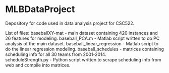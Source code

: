 # MLBDataProject
Depository for code used in data analysis project for CSC522.


List of files:
baseballXY-mat - main dataset containing 420 instances and 26 features for modeling.
baseball_PCA.m - Matlab script written to do PC analysis of the main dataset.
baseball_linear_regression - Matlab script to do the linear regression modeling.
baseball_schedules - matrices containing scheduling info for all 30 teams from 2001-2014.  
scheduleStrength.py - Python script written to scrape scheduling info from web and compile into matrices.
